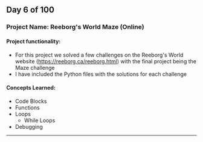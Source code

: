 ## Day 6 of 100

### Project Name: Reeborg's World Maze (Online)

#### **Project functionality:**
- For this project we solved a few challenges on the Reeborg's World website (https://reeborg.ca/reeborg.html) with the final project being the Maze challenge
- I have included the Python files with the solutions for each challenge

#### **Concepts Learned:**
- Code Blocks
- Functions
- Loops
	- While Loops
- Debugging
------------